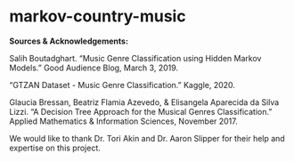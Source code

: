# markov-country-music

**Sources & Acknowledgements:**

Salih Boutadghart. “Music Genre Classification using Hidden Markov Models.” Good Audience Blog, March 3, 2019.

“GTZAN Dataset - Music Genre Classification.” Kaggle, 2020.

Glaucia Bressan, Beatriz Flamia Azevedo, & Elisangela Aparecida da Silva Lizzi. “A Decision Tree Approach for the Musical Genres Classification.” Applied Mathematics & Information Sciences, November 2017.

We would like to thank Dr. Tori Akin and Dr. Aaron Slipper for their help and expertise on this project.

